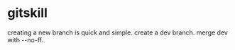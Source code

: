 # gitskill
creating a new branch is quick and simple.
create a dev branch.
merge dev with --no-ff.

